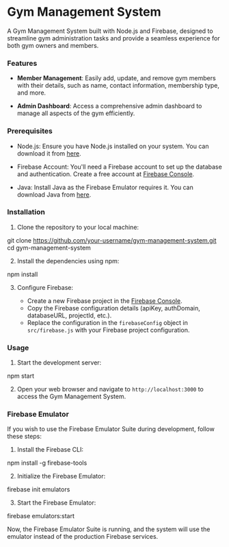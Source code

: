 # Gym Management System

A Gym Management System built with Node.js and Firebase, designed to streamline gym administration tasks and provide a seamless experience for both gym owners and members.

### Features

- **Member Management**: Easily add, update, and remove gym members with their details, such as name, contact information, membership type, and more.

- **Admin Dashboard**: Access a comprehensive admin dashboard to manage all aspects of the gym efficiently.

### Prerequisites

- Node.js: Ensure you have Node.js installed on your system. You can download it from [here](https://nodejs.org/).

- Firebase Account: You'll need a Firebase account to set up the database and authentication. Create a free account at [Firebase Console](https://console.firebase.google.com/).

- Java: Install Java as the Firebase Emulator requires it. You can download Java from [here](https://www.java.com/).

### Installation

1. Clone the repository to your local machine:

git clone https://github.com/your-username/gym-management-system.git
cd gym-management-system


2. Install the dependencies using npm:

npm install


3. Configure Firebase:

   - Create a new Firebase project in the [Firebase Console](https://console.firebase.google.com/).
   - Copy the Firebase configuration details (apiKey, authDomain, databaseURL, projectId, etc.).
   - Replace the configuration in the `firebaseConfig` object in `src/firebase.js` with your Firebase project configuration.

### Usage

1. Start the development server:

npm start


2. Open your web browser and navigate to `http://localhost:3000` to access the Gym Management System.

### Firebase Emulator

If you wish to use the Firebase Emulator Suite during development, follow these steps:

1. Install the Firebase CLI:

npm install -g firebase-tools

2. Initialize the Firebase Emulator:

firebase init emulators

3. Start the Firebase Emulator:

firebase emulators:start

Now, the Firebase Emulator Suite is running, and the system will use the emulator instead of the production Firebase services.
